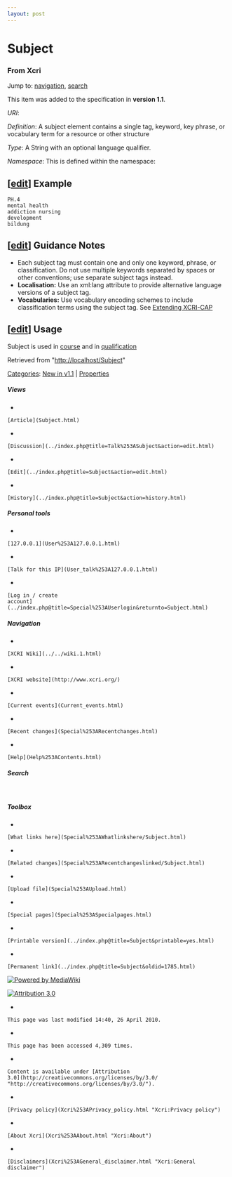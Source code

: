 ```yaml
---
layout: post
---
```


<script>
  (function(i,s,o,g,r,a,m){i['GoogleAnalyticsObject']=r;i[r]=i[r]||function(){
  (i[r].q=i[r].q||[]).push(arguments)},i[r].l=1*new Date();a=s.createElement(o),
  m=s.getElementsByTagName(o)[0];a.async=1;a.src=g;m.parentNode.insertBefore(a,m)
  })(window,document,'script','https://www.google-analytics.com/analytics.js','ga');

  ga('create', 'UA-73710929-3', 'auto');
  ga('send', 'pageview');

</script>







Subject 
=======













### From Xcri 







Jump to: [navigation](Subject.html#column-one),
[search](Subject.html#searchInput)





This item was added to the specification in **version 1.1**.



*URI*: 

*Definition*: A subject element contains a single tag, keyword, key
phrase, or vocabulary term for a resource or other structure

*Type*: A String with an optional language qualifier.

*Namespace*: This is defined within the namespace:



\[[edit](../index.php@title=Subject&action=edit&section=1.html "Edit section: Example")\] Example
-------------------------------------------------------------------------------------------------------------------------------------------------------------------

    PH.4 
    mental health
    addiction nursing
    development
    bildung


\[[edit](../index.php@title=Subject&action=edit&section=2.html "Edit section: Guidance Notes")\] Guidance Notes
---------------------------------------------------------------------------------------------------------------------------------------------------------------------------------

-   Each subject tag must contain one and only one keyword, phrase,
    or classification. Do not use multiple keywords separated by spaces
    or other conventions; use separate subject tags instead.
-   **Localisation:** Use an xml:lang attribute to provide alternative
    language versions of a subject tag.
-   **Vocabularies:** Use vocabulary encoding schemes to include
    classification terms using the subject tag. See [Extending
    XCRI-CAP](Extending_XCRI-CAP.html "Extending XCRI-CAP")


\[[edit](../index.php@title=Subject&action=edit&section=3.html "Edit section: Usage")\] Usage
---------------------------------------------------------------------------------------------------------------------------------------------------------------

Subject is used in [course](Course.html "Course") and in
[qualification](Qualification.html "Qualification")



Retrieved from "[http://localhost/Subject](Subject.html)"





[Categories](Special%253ACategories.html "Special:Categories"): [New in
v1.1](Category%253ANew_in_v1.1.html "Category:New in v1.1") |
[Properties](Category%253AProperties.html "Category:Properties")

















##### Views



-   

    

    [Article](Subject.html)
-   

    

    [Discussion](../index.php@title=Talk%253ASubject&action=edit.html)
-   

    

    [Edit](../index.php@title=Subject&action=edit.html)
-   

    

    [History](../index.php@title=Subject&action=history.html)







##### Personal tools



-   

    

    [127.0.0.1](User%253A127.0.0.1.html)
-   

    

    [Talk for this IP](User_talk%253A127.0.0.1.html)
-   

    

    [Log in / create
    account](../index.php@title=Special%253AUserlogin&returnto=Subject.html)











[](../../wiki.1.html "XCRI Wiki")





##### Navigation



-   

    

    [XCRI Wiki](../../wiki.1.html)
-   

    

    [XCRI website](http://www.xcri.org/)
-   

    

    [Current events](Current_events.html)
-   

    

    [Recent changes](Special%253ARecentchanges.html)
-   

    

    [Help](Help%253AContents.html)







##### Search





 









##### Toolbox



-   

    

    [What links here](Special%253AWhatlinkshere/Subject.html)
-   

    

    [Related changes](Special%253ARecentchangeslinked/Subject.html)
-   

    

    [Upload file](Special%253AUpload.html)
-   

    

    [Special pages](Special%253ASpecialpages.html)
-   

    

    [Printable version](../index.php@title=Subject&printable=yes.html)
-   

    

    [Permanent link](../index.php@title=Subject&oldid=1785.html)















[![Powered by
MediaWiki](../skins/common/images/poweredby_mediawiki_88x31.png)](http://www.mediawiki.org/)





[![Attribution 3.0
](http://i.creativecommons.org/l/by/3.0/88x31.png)](http://creativecommons.org/licenses/by/3.0/)



-   

    

    This page was last modified 14:40, 26 April 2010.
-   

    

    This page has been accessed 4,309 times.
-   

    

    Content is available under [Attribution
    3.0](http://creativecommons.org/licenses/by/3.0/ "http://creativecommons.org/licenses/by/3.0/").
-   

    

    [Privacy policy](Xcri%253APrivacy_policy.html "Xcri:Privacy policy")
-   

    

    [About Xcri](Xcri%253AAbout.html "Xcri:About")
-   

    

    [Disclaimers](Xcri%253AGeneral_disclaimer.html "Xcri:General disclaimer")





